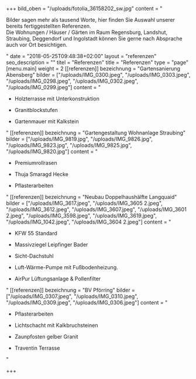 +++
bild_oben = "/uploads/fotolia_36158202_sw.jpg"
content = "<p>Bilder sagen mehr als tausend Worte, hier finden Sie Auswahl unserer bereits fertiggestellten Referenzen. <br>Die Wohnungen / Häuser / Gärten  im Raum Regensburg, Landshut, Straubing, Deggendorf und Ingolstadt können Sie gerne nach Absprache auch vor Ort besichtigen.</p>"
date = "2018-05-25T09:48:38+02:00"
layout = "referenzen"
seo_description = ""
titel = "Referenzen"
title = "Referenzen"
type = "page"
[menu.main]
weight = 2
[[referenzen]]
bezeichnung = "Gartensanierung Abensberg"
bilder = ["/uploads/IMG_0300.jpeg", "/uploads/IMG_0303.jpeg", "/uploads/IMG_0298.jpeg", "/uploads/IMG_0302.jpeg", "/uploads/IMG_0299.jpeg"]
content = "<ul><li><p>Holzterrasse mit Unterkonstruktion</p></li><li><p>Granitblockstufen</p></li><li><p>Gartenmauer mit Kalkstein</p></li></ul>"
[[referenzen]]
bezeichnung = "Gartengestaltung Wohnanlage Straubing"
bilder = ["/uploads/IMG_9819.jpg", "/uploads/IMG_9826.jpg", "/uploads/IMG_9823.jpg", "/uploads/IMG_9825.jpg", "/uploads/IMG_9820.jpg"]
content = "<ul><li><p>Premiumrollrasen</p></li><li><p>Thuja Smaragd Hecke</p></li><li><p>Pflasterarbeiten</p></li></ul>"
[[referenzen]]
bezeichnung = "Neubau Doppelhaushälfte Langquaid"
bilder = ["/uploads/IMG_3617.jpeg", "/uploads/IMG_3605 2.jpeg", "/uploads/IMG_3612.jpeg", "/uploads/IMG_3607.jpeg", "/uploads/IMG_3601 2.jpeg", "/uploads/IMG_3598.jpeg", "/uploads/IMG_3619.jpeg", "/uploads/IMG_1042.jpeg", "/uploads/IMG_3604 2.jpeg"]
content = "<ul><li><p>KFW 55 Standard</p></li><li><p>Massivziegel Leipfinger Bader</p></li><li><p>Sicht-Dachstuhl</p></li><li><p>Luft-Wärme-Pumpe mit Fußbodenheizung. </p></li><li><p>AirPur Lüftungsanlage &amp; Pollenfilter</p></li></ul>"
[[referenzen]]
bezeichnung = "BV Pförring"
bilder = ["/uploads/IMG_0307.jpeg", "/uploads/IMG_0310.jpeg", "/uploads/IMG_0309.jpeg", "/uploads/IMG_0306.jpeg"]
content = "<ul><li><p>Pflasterarbeiten</p></li><li><p>Lichtschacht mit Kalkbruchsteinen</p></li><li><p>Zaunpfosten gelber Granit</p></li><li><p>Traventin Terrasse</p></li></ul>"

+++
